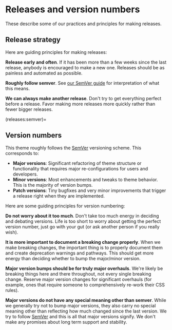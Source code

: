 # Releases and version numbers

These describe some of our practices and principles for making releases.

## Release strategy

Here are guiding principles for making releases:

**Release early and often**.
If it has been more than a few weeks since the last release, anybody is encouraged to make a new one.
Releases should be as painless and automated as possible.

**Roughly follow semver**.
See [our SemVer guide](releases:semver) for interpretation of what this means.

**We can always make another release**.
Don't try to get everything perfect before a release.
Favor making more releases more quickly rather than fewer bigger releases.

(releases:semver)=

## Version numbers

This theme roughly follows the [SemVer](https://semver.org) versioning scheme.
This corresponds to:

- **Major versions**: Significant refactoring of theme structure or functionality that requires major re-configurations for users and developers.
- **Minor versions**: Most enhancements and tweaks to theme behavior.
  This is the majority of version bumps.
- **Patch versions**: Tiny bugfixes and very minor improvements that trigger a release right when they are implemented.

Here are some guiding principles for version numbering:

**Do not worry about it too much**.
Don't take too much energy in deciding and debating versions.
Life is too short to worry about getting the perfect version number, just go with your gut (or ask another person if you really wish).

**It is more important to document a breaking change properly**.
When we make breaking changes, the important thing is to properly document them and create deprecation warnings and pathways.
This should get more energy than deciding whether to bump the major/minor version.

**Major version bumps should be for truly major overhauls**.
We're likely be breaking things here and there throughout, not every single breaking change.
Reserve major version changes for significant overhauls (for example, ones that require someone to comprehensively re-work their CSS rules).

**Major versions do not have any special meaning other than semver**.
While we generally try not to bump major versions, they also carry no special meaning other than reflecting how much changed since the last version.
We try to follow [SemVer](https://semver.org) and this is all that major versions signify.
We don't make any promises about long term support and stability.
